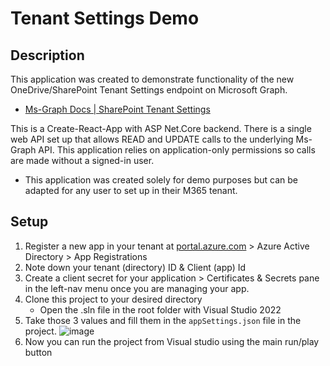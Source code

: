 # Tenant Settings Demo

## Description
This application was created to demonstrate functionality of the new OneDrive/SharePoint Tenant Settings endpoint on Microsoft Graph.
* [Ms-Graph Docs | SharePoint Tenant Settings](https://learn.microsoft.com/en-us/graph/api/resources/tenantadmin-settings?view=graph-rest-beta)

This is a Create-React-App with ASP Net.Core backend. There is a single web API set up that allows READ and UPDATE calls to the underlying Ms-Graph API. This application relies on application-only permissions so calls are made without a signed-in user. 
* This application was created solely for demo purposes but can be adapted for any user to set up in their M365 tenant.

## Setup
1. Register a new app in your tenant at [portal.azure.com](https://portal.azure.com) > Azure Active Directory > App Registrations
2. Note down your tenant (directory) ID & Client (app) Id
3. Create a client secret for your application > Certificates & Secrets pane in the left-nav menu once you are managing your app.
4. Clone this project to your desired directory
    * Open the .sln file in the root folder with Visual Studio 2022
6. Take those 3 values and fill them in the `appSettings.json` file in the project. 
![image](https://user-images.githubusercontent.com/12795629/191163577-d0d94de1-c178-4edc-b814-f65da8674c44.png)
7. Now you can run the project from Visual studio using the main run/play button
